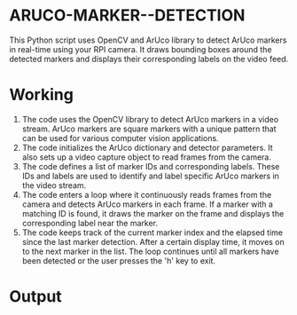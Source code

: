 # ARUCO-MARKER--DETECTION
This Python script uses OpenCV and ArUco library to detect ArUco markers in real-time using your RPI camera. It draws bounding boxes around the detected markers and displays their corresponding labels on the video feed.
# Working
1. The code uses the OpenCV library to detect ArUco markers in a video stream. ArUco markers are square markers with a unique pattern that can be used for various      computer vision applications.
2. The code initializes the ArUco dictionary and detector parameters. It also sets up a video capture object to read frames from the camera.
3. The code defines a list of marker IDs and corresponding labels. These IDs and labels are used to identify and label specific ArUco markers in the video stream.
4. The code enters a loop where it continuously reads frames from the camera and detects ArUco markers in each frame. If a marker with a matching ID is found, it       draws the marker on the frame and displays the corresponding label near the marker.
5. The code keeps track of the current marker index and the elapsed time since the last marker detection. After a certain display time, it moves on to the next         marker in the list. The loop continues until all markers have been detected or the user presses the 'h' key to exit.
# Output
